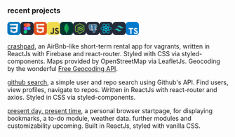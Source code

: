 
### recent projects

<img width="30px" src="https://github.com/tandpfun/skill-icons/raw/main/icons/CSS.svg"><img width="30px" src="https://github.com/tandpfun/skill-icons/raw/main/icons/Figma-Dark.svg"><img width="30px" src="https://github.com/tandpfun/skill-icons/raw/main/icons/HTML.svg"><img width="30px" src="https://github.com/tandpfun/skill-icons/raw/main/icons/JavaScript.svg"><img width="30px" src="https://github.com/tandpfun/skill-icons/raw/main/icons/MongoDB.svg"><img width="30px" src="https://github.com/tandpfun/skill-icons/raw/main/icons/NodeJS-Dark.svg"><img width="30px" src="https://github.com/tandpfun/skill-icons/raw/main/icons/PostgreSQL-Dark.svg"><img width="30px" src="https://github.com/tandpfun/skill-icons/raw/main/icons/React-Dark.svg"><img width="30px" src="https://github.com/tandpfun/skill-icons/raw/main/icons/TailwindCSS-Dark.svg"><img width="30px" src="https://github.com/tandpfun/skill-icons/raw/main/icons/TypeScript.svg">

[crashpad](https://crashpad.vercel.app), an AirBnb-like short-term rental app for vagrants, written in ReactJs with Firebase and react-router. Styled with CSS via styled-components. Maps provided by OpenStreetMap via LeafletJs. Geocoding by the wonderful [Free Geocoding API](https://geocode.maps.co/).

[github search](https://timmy-github.herokuapp.com/), a simple user and repo search using Github's API. Find users, view profiles, navigate to repos. Written in ReactJs with react-router and axios. Styled in CSS via styled-components.

[present day, present time](https://presentday.vercel.app/), a personal browser startpage, for displaying bookmarks, a to-do module, weather data. further modules and customizability upcoming. Built in ReactJs, styled with vanilla CSS.